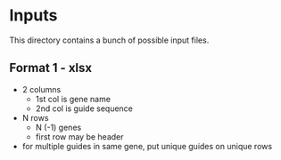 # Inputs

This directory contains a bunch of possible input files.

## Format 1 - xlsx
- 2 columns
  - 1st col is gene name
  - 2nd col is guide sequence
- N rows
  - N (-1) genes
  - first row may be header
- for multiple guides in same gene, put unique guides on unique rows